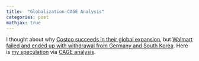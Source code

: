 ```yaml
---
title:  "Globalization-CAGE Analysis"
categories: post
mathjax: true
---
```


I thought about why [Costco succeeds in their global expansion](https://www.occstrategy.com/cn/%E6%AC%A7%E6%99%B0%E6%9E%90%E8%A7%82%E7%82%B9/insight/id/5303/what-does-costcos-successful-debut-in-china-tell-us-about-todays-retail-market), but [Walmart failed and ended up with withdrawal from Germany and South Korea](https://www.nytimes.com/2006/08/02/business/worldbusiness/02walmart.html). 
Here is [my speculation](https://docs.google.com/document/d/1-HN4LHTJ8k0RWx5sGEY5dSDj2JQeWCHaJswZRPM46K0/edit) via [CAGE analysis](https://hbr.org/2001/09/distance-still-matters-the-hard-reality-of-global-expansion). 

